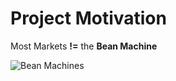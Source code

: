 # Project Motivation

Most Markets **!=** the **Bean Machine** 

![Bean Machines](https://github.com/mattsinbox/pricing_with_non-normal_distributions/blob/master/bean_machine.jpg)
